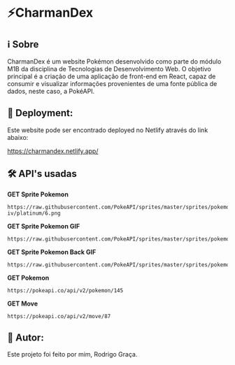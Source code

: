 # ⚡CharmanDex

## ℹ️ Sobre
CharmanDex é um website Pokémon desenvolvido como parte do módulo M1B da disciplina de
Tecnologias de Desenvolvimento Web. O objetivo principal é a criação de uma aplicação de front-end
em React, capaz de consumir e visualizar informações provenientes de uma fonte pública de dados,
neste caso, a PokéAPI.


## 🚀 Deployment:
Este website pode ser encontrado deployed no Netlify através do link abaixo:

https://charmandex.netlify.app/


## 🛠️ API's usadas

**GET Sprite Pokemon**
```
https://raw.githubusercontent.com/PokeAPI/sprites/master/sprites/pokemon/versions/generation-iv/platinum/6.png
```

**GET Sprite Pokemon GIF**
```
https://raw.githubusercontent.com/PokeAPI/sprites/master/sprites/pokemon/other/showdown/6.gif
```

**GET Sprite Pokemon Back GIF**
```
https://raw.githubusercontent.com/PokeAPI/sprites/master/sprites/pokemon/other/showdown/back/6.gif
```

**GET Pokemon**
```
https://pokeapi.co/api/v2/pokemon/145
```

**GET Move**
```
https://pokeapi.co/api/v2/move/87
```


## 📝 Autor:

Este projeto foi feito por mim, Rodrigo Graça.

